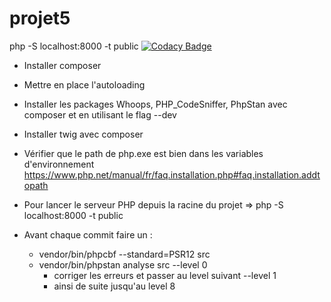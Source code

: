 # projet5
php -S localhost:8000 -t public
[![Codacy Badge](https://api.codacy.com/project/badge/Grade/4a1cc3b19be74d1780a36cef4fdd041e)](https://app.codacy.com/gh/alli83/projet5?utm_source=github.com&utm_medium=referral&utm_content=alli83/projet5&utm_campaign=Badge_Grade_Settings)




* Installer composer
* Mettre en place l'autoloading
* Installer les packages Whoops, PHP_CodeSniffer, PhpStan avec composer et en utilisant le flag --dev
* Installer twig avec composer

* Vérifier que le path de php.exe est bien dans les variables d'environnement https://www.php.net/manual/fr/faq.installation.php#faq.installation.addtopath
* Pour lancer le serveur PHP depuis la racine du projet => php -S localhost:8000 -t public

* Avant chaque commit faire un :
    * vendor/bin/phpcbf --standard=PSR12 src
    * vendor/bin/phpstan analyse src --level 0
        * corriger les erreurs et passer au level suivant --level 1
        * ainsi de suite jusqu'au level 8
